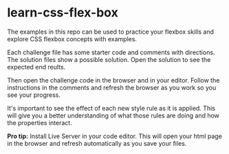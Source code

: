 # learn-css-flex-box

The examples in this repo can be used to practice your flexbox skills and explore CSS flexbox concepts with examples. 

Each challenge file has some starter code and comments with directions. The solution files show a possible solution. Open the solution to see the expected end reults. 

Then open the challenge code in the browser and in your editor. Follow the instructions in the comments and refresh the browser as you work so you see your progress. 

It's important to see the effect of each new style rule as it is applied. This will give you a better understanding of what those rules are doing and how the properties interact. 

**Pro tip:** Install Live Server in your code editor. This will open your html page in the browser and refresh automatically as you save your files. 
